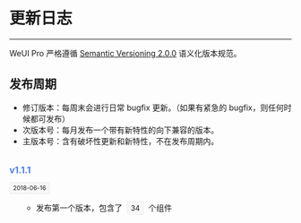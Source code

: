 # 更新日志

----

WeUI Pro 严格遵循 [Semantic Versioning 2.0.0](http://semver.org/lang/zh-CN/) 语义化版本规范。

## 发布周期
- 修订版本：每周末会进行日常 bugfix 更新。（如果有紧急的 bugfix，则任何时候都可发布）
- 次版本号：每月发布一个带有新特性的向下兼容的版本。
- 主版本号：含有破坏性更新和新特性，不在发布周期内。


<div class="row changelog">
  <at-timeline>
    <at-timeline-item color="red">
      <i slot="dot" class="icon icon-award"></i>
      <p class="head">v1.1.1</p>
      <p class="time"><span>2018-06-16</span></p>
      <ul class="content">
        <li>发布第一个版本，包含了 <span>34</span> 个组件</li>
      </ul>
    </at-timeline-item>
  </at-timeline>
</div>

<style lang="scss" scoped>
.changelog {
  margin: 32px 0;

  span {
    padding: .3em .5em;
    margin: 0 4px;
    font-size: .9em;
    vertical-align: middle;
    border: 1px solid #ECECEC;
    border-radius: 2px;
    background-color: #F7F7F7;
  }
  .head {
    margin-bottom: 16px;
    color: #4F7DE2;
    font-size: 16px;
    font-weight: bold;
  }
  .time {
    margin: 16px 0;
    font-size: 12px;

    span {
      margin: 0;
    }
  }
  .content {
    li {
      margin: 4px 0;
      margin-left: 24px;
      list-style-type: circle;
      font-size: 14px;
      line-height: 1.8;
    }
  }
}
</style>
